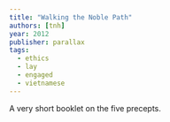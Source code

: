 ```yaml
---
title: "Walking the Noble Path"
authors: [tnh]
year: 2012
publisher: parallax
tags:
  - ethics
  - lay
  - engaged
  - vietnamese
---
```


A very short booklet on the five precepts.
